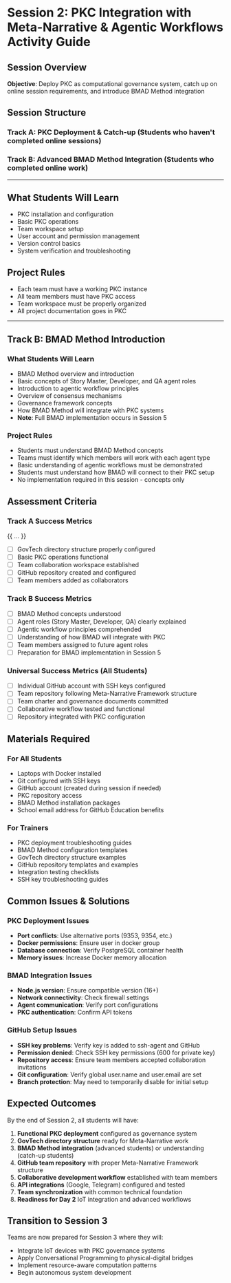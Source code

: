# Session 2: PKC Integration with Meta-Narrative & Agentic Workflows Activity Guide

## **Session Overview**
**Objective**: Deploy PKC as computational governance system, catch up on online session requirements, and introduce BMAD Method integration

## **Session Structure**

### **Track A: PKC Deployment & Catch-up (Students who haven't completed online sessions)**
### **Track B: Advanced BMAD Method Integration (Students who completed online work)**

---

## **What Students Will Learn**
- PKC installation and configuration
- Basic PKC operations
- Team workspace setup
- User account and permission management
- Version control basics
- System verification and troubleshooting

## **Project Rules**
- Each team must have a working PKC instance
- All team members must have PKC access
- Team workspace must be properly organized
- All project documentation goes in PKC

---

## **Track B: BMAD Method Introduction**

### **What Students Will Learn**
- BMAD Method overview and introduction
- Basic concepts of Story Master, Developer, and QA agent roles
- Introduction to agentic workflow principles
- Overview of consensus mechanisms
- Governance framework concepts
- How BMAD Method will integrate with PKC systems
- **Note**: Full BMAD implementation occurs in Session 5

### **Project Rules**
- Students must understand BMAD Method concepts
- Teams must identify which members will work with each agent type
- Basic understanding of agentic workflows must be demonstrated
- Students must understand how BMAD will connect to their PKC setup
- No implementation required in this session - concepts only

## **Assessment Criteria**

### **Track A Success Metrics**
{{ ... }}
- [ ] GovTech directory structure properly configured
- [ ] Basic PKC operations functional
- [ ] Team collaboration workspace established
- [ ] GitHub repository created and configured
- [ ] Team members added as collaborators

### **Track B Success Metrics**
- [ ] BMAD Method concepts understood
- [ ] Agent roles (Story Master, Developer, QA) clearly explained
- [ ] Agentic workflow principles comprehended
- [ ] Understanding of how BMAD will integrate with PKC
- [ ] Team members assigned to future agent roles
- [ ] Preparation for BMAD implementation in Session 5

### **Universal Success Metrics (All Students)**
- [ ] Individual GitHub account with SSH keys configured
- [ ] Team repository following Meta-Narrative Framework structure
- [ ] Team charter and governance documents committed
- [ ] Collaborative workflow tested and functional
- [ ] Repository integrated with PKC configuration

## **Materials Required**

### **For All Students**
- Laptops with Docker installed
- Git configured with SSH keys
- GitHub account (created during session if needed)
- PKC repository access
- BMAD Method installation packages
- School email address for GitHub Education benefits

### **For Trainers**
- PKC deployment troubleshooting guides
- BMAD Method configuration templates
- GovTech directory structure examples
- GitHub repository templates and examples
- Integration testing checklists
- SSH key troubleshooting guides

## **Common Issues & Solutions**

### **PKC Deployment Issues**
- **Port conflicts**: Use alternative ports (9353, 9354, etc.)
- **Docker permissions**: Ensure user in docker group
- **Database connection**: Verify PostgreSQL container health
- **Memory issues**: Increase Docker memory allocation

### **BMAD Integration Issues**
- **Node.js version**: Ensure compatible version (16+)
- **Network connectivity**: Check firewall settings
- **Agent communication**: Verify port configurations
- **PKC authentication**: Confirm API tokens

### **GitHub Setup Issues**
- **SSH key problems**: Verify key is added to ssh-agent and GitHub
- **Permission denied**: Check SSH key permissions (600 for private key)
- **Repository access**: Ensure team members accepted collaboration invitations
- **Git configuration**: Verify global user.name and user.email are set
- **Branch protection**: May need to temporarily disable for initial setup

## **Expected Outcomes**

By the end of Session 2, all students will have:
1. **Functional PKC deployment** configured as governance system
2. **GovTech directory structure** ready for Meta-Narrative work
3. **BMAD Method integration** (advanced students) or understanding (catch-up students)
4. **GitHub team repository** with proper Meta-Narrative Framework structure
5. **Collaborative development workflow** established with team members
6. **API integrations** (Google, Telegram) configured and tested
7. **Team synchronization** with common technical foundation
8. **Readiness for Day 2** IoT integration and advanced workflows

## **Transition to Session 3**
Teams are now prepared for Session 3 where they will:
- Integrate IoT devices with PKC governance systems
- Apply Conversational Programming to physical-digital bridges
- Implement resource-aware computation patterns
- Begin autonomous system development
